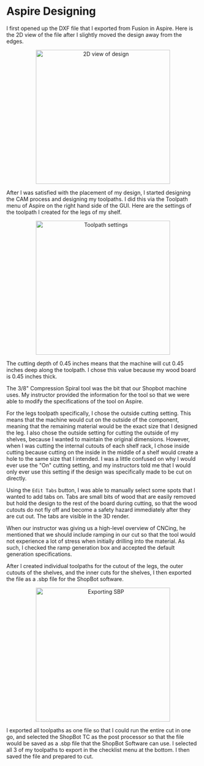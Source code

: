 # Aspire Designing

I first opened up the DXF file that I exported from Fusion in Aspire. Here is the 2D view of the file after I slightly moved the design away from the edges.

<center>
<img src="../../../pics/week7/twoDimensionalView.jpg" alt="2D view of design" width="350"/>
</center>

After I was satisfied with the placement of my design, I started designing the CAM process and designing my toolpaths. I did this via the Toolpath menu of Aspire on the right hand side of the GUI. Here are the settings of the toolpath I created for the legs of my shelf.

<center>
<img src="../../../pics/week7/toolpathSettings.jpg" alt="Toolpath settings" width="350"/>
</center>

The cutting depth of 0.45 inches means that the machine will cut 0.45 inches deep along the toolpath. I chose this value because my wood board is 0.45 inches thick. 

The 3/8" Compression Spiral tool was the bit that our Shopbot machine uses. My instructor provided the information for the tool so that we were able to modify the specifications of the tool on Aspire.

For the legs toolpath specifically, I chose the outside cutting setting. This means that the machine would cut on the outside of the component, meaning that the remaining material would be the exact size that I designed the leg. I also chose the outside setting for cutting the outside of my shelves, because I wanted to maintain the original dimensions. However, when I was cutting the internal cutouts of each shelf rack, I chose inside cutting because cutting on the inside in the middle of a shelf would create a hole to the same size that I intended. I was a little confused on why I would ever use the "On" cutting setting, and my instructors told me that I would only ever use this setting if the design was specifically made to be cut on directly.

Using the ```Edit Tabs``` button, I was able to manually select some spots that I wanted to add tabs on. Tabs are small bits of wood that are easily removed but hold the design to the rest of the board during cutting, so that the wood cutouts do not fly off and become a safety hazard immediately after they are cut out. The tabs are visible in the 3D render.

When our instructor was giving us a high-level overview of CNCing, he mentioned that we should include ramping in our cut so that the tool would not experience a lot of stress when initially drilling into the material. As such, I checked the ramp generation box and accepted the default generation specifications.

After I created individual toolpaths for the cutout of the legs, the outer cutouts of the shelves, and the inner cuts for the shelves, I then exported the file as a .sbp file for the ShopBot software. 

<center>
<img src="../../../pics/week7/exportSBP.jpg" alt="Exporting SBP" width="350"/>
</center>

I exported all toolpaths as one file so that I could run the entire cut in one go, and selected the ShopBot TC as the post processor so that the file would be saved as a .sbp file that the ShopBot Software can use. I selected all 3 of my toolpaths to export in the checklist menu at the bottom. I then saved the file and prepared to cut.